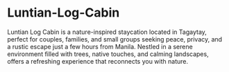 # Luntian-Log-Cabin
Luntian Log Cabin is a nature-inspired staycation located in Tagaytay, perfect for couples, families, and small groups seeking peace, privacy, and a rustic escape just a few hours from Manila. Nestled in a serene environment filled with trees, native touches, and calming landscapes, offers a refreshing experience that reconnects you with nature.
